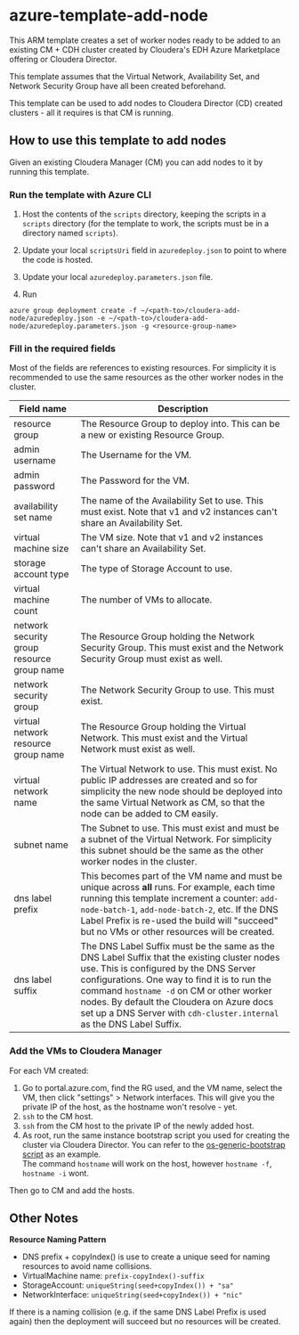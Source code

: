 # azure-template-add-node
This ARM template creates a set of worker nodes ready to be added to an existing CM + CDH cluster created by Cloudera's EDH Azure Marketplace offering or Cloudera Director.

This template assumes that the Virtual Network, Availability Set, and Network Security Group have all been created beforehand.

This template can be used to add nodes to Cloudera Director (CD) created clusters - all it requires is that CM is running.

## How to use this template to add nodes
Given an existing Cloudera Manager (CM) you can add nodes to it by running this template.

### Run the template with Azure CLI

1. Host the contents of the `scripts` directory, keeping the scripts in a `scripts` directory (for the template to work, the scripts must be in a directory named `scripts`).

1. Update your local `scriptsUri` field in `azuredeploy.json` to point to where the code is hosted.

1. Update your local `azuredeploy.parameters.json` file.

1. Run
```
azure group deployment create -f ~/<path-to>/cloudera-add-node/azuredeploy.json -e ~/<path-to>/cloudera-add-node/azuredeploy.parameters.json -g <resource-group-name>
```


### Fill in the required fields

Most of the fields are references to existing resources. For simplicity it is recommended to use the same resources as the other worker nodes in the cluster.


| Field name  | Description  |
|---|---|
| resource group | The Resource Group to deploy into. This can be a new or existing Resource Group. |
| admin username | The Username for the VM. |
| admin password | The Password for the VM. |
| availability set name | The name of the Availability Set to use. This must exist. Note that v1 and v2 instances can't share an Availability Set. |
| virtual machine size | The VM size. Note that v1 and v2 instances can't share an Availability Set. |
| storage account type | The type of Storage Account to use. |
| virtual machine count | The number of VMs to allocate. |
| network security group resource group name | The Resource Group holding the Network Security Group. This must exist and the Network Security Group must exist as well. |
| network security group | The Network Security Group to use. This must exist. |
| virtual network resource group name | The Resource Group holding the Virtual Network. This must exist and the Virtual Network must exist as well. |
| virtual network name | The Virtual Network to use. This must exist. No public IP addresses are created and so for simplicity the new node should be deployed into the same Virtual Network as CM, so that the node can be added to CM easily. |
| subnet name | The Subnet to use. This must exist and must be a subnet of the Virtual Network. For simplicity this subnet should be the same as the other worker nodes in the cluster. |
| dns label prefix | This becomes part of the VM name and must be unique across **all** runs. For example, each time running this template increment a counter: `add-node-batch-1`, `add-node-batch-2`, etc. If the DNS Label Prefix is re-used the build will "succeed" but no VMs or other resources will be created. |
| dns label suffix | The DNS Label Suffix must be the same as the DNS Label Suffix that the existing cluster nodes use. This is configured by the DNS Server configurations. One way to find it is to run the command `hostname -d` on CM or other worker nodes. By default the Cloudera on Azure docs set up a DNS Server with `cdh-cluster.internal` as the DNS Label Suffix. |

### Add the VMs to Cloudera Manager
For each VM created:

1. Go to portal.azure.com, find the RG used, and the VM name, select the VM, then click "settings" > Network interfaces. This will give you the private IP of the host, as the hostname won't resolve - yet.
1. `ssh` to the CM host.
1. `ssh` from the CM host to the private IP of the newly added host.
1. As root, run the same instance bootstrap script you used for creating the cluster via Cloudera Director. You can refer to the [os-generic-bootstrap script](https://github.com/cloudera/director-scripts/tree/master/azure-bootstrap-scripts) as an example.<br>
The command `hostname` will work on the host, however `hostname -f`, `hostname -i` wont.

Then go to CM and add the hosts.


## Other Notes

**Resource Naming Pattern**

* DNS prefix + copyIndex() is use to create a unique seed for naming resources to avoid name collisions.
* VirtualMachine name: `prefix-copyIndex()-suffix`
* StorageAccount: `uniqueString(seed+copyIndex()) + "sa"`
* NetworkInterface: `uniqueString(seed+copyIndex()) + "nic"`

If there is a naming collision (e.g. if the same DNS Label Prefix is used again) then the deployment will succeed but no resources will be created.
